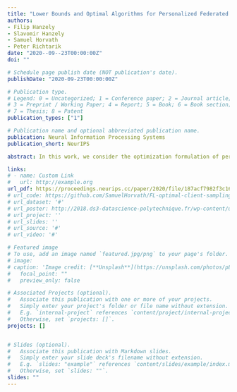 ```yaml
---
title: "Lower Bounds and Optimal Algorithms for Personalized Federated Learning"
authors:
- Filip Hanzely
- Slavomir Hanzely
- Samuel Horvath
- Peter Richtarik
date: "2020--09--23T00:00:00Z"
doi: ""

# Schedule page publish date (NOT publication's date).
publishDate: "2020-09-23T00:00:00Z"

# Publication type.
# Legend: 0 = Uncategorized; 1 = Conference paper; 2 = Journal article;
# 3 = Preprint / Working Paper; 4 = Report; 5 = Book; 6 = Book section;
# 7 = Thesis; 8 = Patent
publication_types: ["1"]

# Publication name and optional abbreviated publication name.
publication: Neural Information Processing Systems
publication_short: NeurIPS

abstract: In this work, we consider the optimization formulation of personalized federated learning recently introduced by Hanzely & Richtarik (2020) which was shown to give an alternative explanation to the workings of local SGD methods. Our first contribution is establishing the first lower bounds for this formulation, for both the communication complexity and the local oracle complexity. Our second contribution is the design of several optimal methods matching these lower bounds in almost all regimes. These are the first provably optimal methods for personalized federated learning. Our optimal methods include an accelerated variant of FedProx, and an accelerated variance-reduced version of FedAvg/Local SGD. We demonstrate the practical superiority of our methods through extensive numerical experiments.

links:
# - name: Custom Link
#   url: http://example.org
url_pdf: https://proceedings.neurips.cc/paper/2020/file/187acf7982f3c169b3075132380986e4-Paper.pdf
# url_code: https://github.com/SamuelHorvath/FL-optimal-client-sampling
# url_dataset: '#'
# url_poster: http://2018.ds3-datascience-polytechnique.fr/wp-content/uploads/2018/06/DS3-342.pdf
# url_project: ''
# url_slides: ''
# url_source: '#'
# url_video: '#'

# Featured image
# To use, add an image named `featured.jpg/png` to your page's folder.
# image:
# caption: 'Image credit: [**Unsplash**](https://unsplash.com/photos/pLCdAaMFLTE)'
#   focal_point: ""
#   preview_only: false

# Associated Projects (optional).
#   Associate this publication with one or more of your projects.
#   Simply enter your project's folder or file name without extension.
#   E.g. `internal-project` references `content/project/internal-project/index.md`.
#   Otherwise, set `projects: []`.
projects: []


# Slides (optional).
#   Associate this publication with Markdown slides.
#   Simply enter your slide deck's filename without extension.
#   E.g. `slides: "example"` references `content/slides/example/index.md`.
#   Otherwise, set `slides: ""`.
slides: ""
---
```

